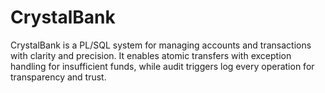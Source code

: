 # CrystalBank
CrystalBank is a PL/SQL system for managing accounts and transactions with clarity and precision. It enables atomic transfers with exception handling for insufficient funds, while audit triggers log every operation for transparency and trust.
